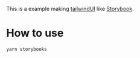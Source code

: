 This is a example making [tailwindUI](https://tailwindui.com/components) like [Storybook](https://storybook.js.org/).

# How to use

```
yarn storybooks
```
